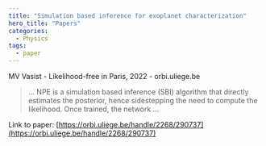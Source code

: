 ```yaml
---
title: "Simulation based inference for exoplanet characterization"
hero_title: "Papers"
categories:
  - Physics
tags:
  - paper
---
```

MV Vasist - Likelihood-free in Paris, 2022 - orbi.uliege.be



>… NPE is a simulation based inference (SBI) algorithm that directly estimates the posterior, hence sidestepping the need to compute the likelihood. Once trained, the network …

Link to paper: [https://orbi.uliege.be/handle/2268/290737](https://orbi.uliege.be/handle/2268/290737)

